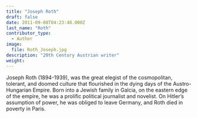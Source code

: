 ```yaml
---
title: "Joseph Roth"
draft: false
date: 2011-09-08T04:23:48.000Z
last_name: "Roth"
contributor_type:
  - Author
image:
  file: Roth_Joseph.jpg
description: "20th Century Austrian writer"
weight:
---
```


Joseph Roth (1894-1939), was the great elegist of the cosmopolitan, tolerant, and doomed culture that flourished in the dying days of the Austro-Hungarian Empire. Born into a Jewish family in Galcia, on the eastern edge of the empire, he was a prolific political journalist and novelist. On Hitler’s assumption of power, he was obliged to leave Germany, and Roth died in poverty in Paris. 

